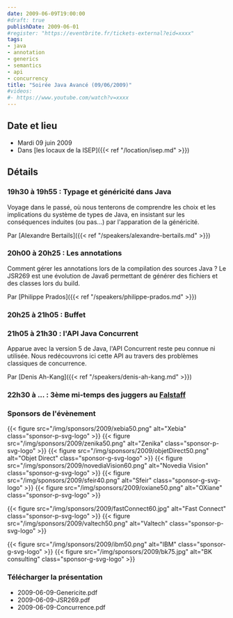 ```yaml
---
date: 2009-06-09T19:00:00
#draft: true
publishDate: 2009-06-01
#register: "https://eventbrite.fr/tickets-external?eid=xxxx"
tags:
- java
- annotation
- generics
- semantics
- api
- concurrency
title: "Soirée Java Avancé (09/06/2009)"
#videos: 
#- https://www.youtube.com/watch?v=xxxx
---
```


## Date et lieu

* Mardi 09 juin 2009
* Dans [les locaux de la ISEP]({{< ref "/location/isep.md" >}})

## Détails

### 19h30 à 19h55 : Typage et généricité dans Java

Voyage dans le passé, où nous tenterons de comprendre les choix et les implications du système de types de Java, en insistant sur les conséquences induites (ou pas...) par l'apparation de la généricité.

Par [Alexandre Bertails]({{< ref "/speakers/alexandre-bertails.md" >}})

### 20h00 à 20h25 : Les annotations

Comment gérer les annotations lors de la compilation des sources Java ? Le JSR269 est une évolution de Java6 permettant de générer des fichiers et des classes lors du build.

Par [Philippe Prados]({{< ref "/speakers/philippe-prados.md" >}})

### 20h25 à 21h05 : Buffet

### 21h05 à 21h30 : l'API Java Concurrent

Apparue avec la version 5 de Java, l'API Concurrent reste peu connue ni utilisée. Nous redécouvrons ici cette API au travers des problèmes classiques de concurrence.

Par [Denis Ah-Kang]({{< ref "/speakers/denis-ah-kang.md" >}})

### 22h30 à ... : 3ème mi-temps des juggers au [Falstaff](https://goo.gl/maps/NSxajnfvVtjHuggeA)

### Sponsors de l'évènement

{{< figure src="/img/sponsors/2009/xebia50.png" alt="Xebia" class="sponsor-p-svg-logo" >}}
{{< figure src="/img/sponsors/2009/zenika50.png" alt="Zenika" class="sponsor-p-svg-logo" >}}
{{< figure src="/img/sponsors/2009/objetDirect50.png" alt="Objet Direct" class="sponsor-g-svg-logo" >}}
{{< figure src="/img/sponsors/2009/novediaVision60.png" alt="Novedia Vision" class="sponsor-g-svg-logo" >}}
{{< figure src="/img/sponsors/2009/sfeir40.png" alt="Sfeir" class="sponsor-g-svg-logo" >}}
{{< figure src="/img/sponsors/2009/oxiane50.png" alt="OXiane" class="sponsor-p-svg-logo" >}}

{{< figure src="/img/sponsors/2009/fastConnect60.jpg" alt="Fast Connect" class="sponsor-p-svg-logo" >}}
{{< figure src="/img/sponsors/2009/valtech50.png" alt="Valtech" class="sponsor-p-svg-logo" >}}

{{< figure src="/img/sponsors/2009/ibm50.png" alt="IBM" class="sponsor-g-svg-logo" >}}
{{< figure src="/img/sponsors/2009/bk75.jpg" alt="BK consulting" class="sponsor-g-svg-logo" >}}

### Télécharger la présentation

* 2009-06-09-Genericite.pdf
* 2009-06-09-JSR269.pdf
* 2009-06-09-Concurrence.pdf
